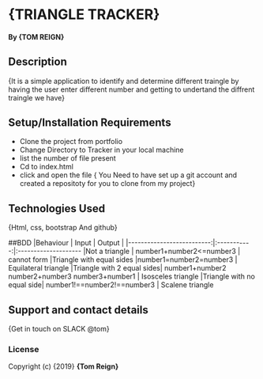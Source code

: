 # {TRIANGLE TRACKER}
 
#### By **{TOM REIGN}**
## Description
{It is a simple application to identify and determine different traingle by having the user enter different number and getting to undertand the diffrent traingle we have}
## Setup/Installation Requirements
* Clone the project from portfolio 
* Change Directory to Tracker in your local machine
* list the number of file present 
* Cd to index.html
* click and open the file
{ You Need to have set up a git account and created a repositoty for you to clone from my project}

## Technologies Used
{Html, css, bootstrap And github}

##BDD
|Behaviour                  | Input       | Output              |
|--------------------------:|:-----------:|:--------------------
|Not a triangle             | number1+number2<=number3       | cannot form
|Triangle with equal sides  |number1=number2=number3        | Equilateral triangle
|Triangle with 2 equal sides| number1+number2 number2+number3 number3+number1 | Isosceles triangle
|Triangle with no equal side| number1!==number2!==number3   | Scalene triangle


## Support and contact details
{Get in touch on SLACK @tom}
### License

Copyright (c) {2019} **{Tom Reign}**
  